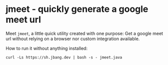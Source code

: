 # jmeet - quickly generate a google meet url

Meet `jmeet`, a little quick utility created with one purpose: Get a google meet url without 
relying on a browser nor custom integration available.

How to run it without anything installed:

    curl -Ls https://sh.jbang.dev | bash -s - jmeet.java

